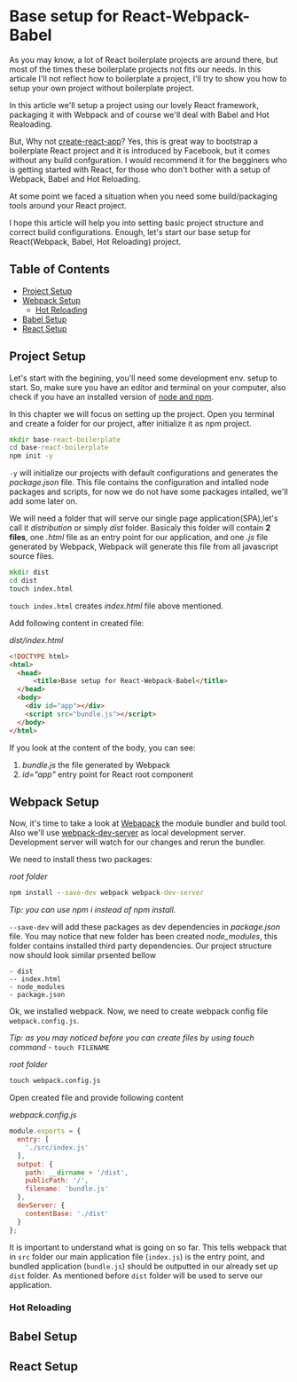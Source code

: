 # Base setup for React-Webpack-Babel

As you may know, a lot of React boilerplate projects are around there, but most of the times these boilerplate projects not fits our needs. In this articale I'll not reflect how to boilerplate a project, I'll try to show you how to setup your own project without boilerplate project.

In this article we'll setup a project using our lovely React framework, packaging it with Webpack and of course we'll deal with Babel and Hot Realoading.

But, Why not [create-react-app](https://github.com/facebookincubator/create-react-app)? 
Yes, this is great way to bootstrap a boilerplate React project and it is introduced by Facebook, but it comes without any build confguration. I would recommend it for the begginers who is getting started with React, for those who don't bother with a setup of Webpack, Babel and Hot Reloading.

At some point we faced a situation when you need some build/packaging tools around your React project. 

I hope this article will help you into setting basic project structure and correct build configurations. Enough, let's start our base setup for React(Webpack, Babel, Hot Reloading) project.

## Table of Contents

- [Project Setup](https://github.com/ioviic/articles_content/blob/base-setup-for-webpack-babel/base_setup_react_webpack_babel.md#project-setup)
- [Webpack Setup](https://github.com/ioviic/articles_content/blob/base-setup-for-webpack-babel/base_setup_react_webpack_babel.md#webpack-setup)
  - [Hot Reloading](https://github.com/ioviic/articles_content/blob/base-setup-for-webpack-babel/base_setup_react_webpack_babel.md#hot-reloading)
- [Babel Setup](https://github.com/ioviic/articles_content/blob/base-setup-for-webpack-babel/base_setup_react_webpack_babel.md#babel-setup)
- [React Setup](https://github.com/ioviic/articles_content/blob/base-setup-for-webpack-babel/base_setup_react_webpack_babel.md#react-setup)

## Project Setup

Let's start with the begining, you'll need some development env. setup to start. So, make sure you have an editor and terminal on your computer, also check if you have an installed version of [node and npm](https://nodejs.org/en/).

In this chapter we will focus on setting up the project. Open you terminal and create a folder for our project, after initialize it as npm project.

```bat
mkdir base-react-boilerplate
cd base-react-boilerplate
npm init -y
```
```-y``` will initialize our projects with default configurations and generates the _package.json_ file. This file contains the configuration and intalled node packages and scripts, for now we do not have some packages intalled, we'll add some later on.

We will need a folder that will serve our single page application(SPA),let's call it _distribution_ or simply _dist_ folder. Basicaly this folder will contain **2 files**, one _.html_ file as an entry point for our application, and one _.js_ file  generated by Webpack, Webpack will generate this file from all javascript source files.

```bat
mkdir dist
cd dist
touch index.html
```

```touch index.html``` creates _index.html_ file above mentioned. 

Add following content in created file:

_dist/index.html_

```html
<!DOCTYPE html>
<html>
  <head>
      <title>Base setup for React-Webpack-Babel</title>
  </head>
  <body>
    <div id="app"></div>
    <script src="bundle.js"></script>
  </body>
</html>
```

If you look at the content of the body, you can see:

1. _bundle.js_ the file generated by Webpack
2. _id="app"_ entry point for React root component

## Webpack Setup

Now, it's time to take a look at [Webapack](https://webpack.js.org/) the module bundler and build tool. Also we'll use [webpack-dev-server](https://github.com/webpack/webpack-dev-server) as local development server. Development server will watch for our changes and rerun the bundler.

We need to install thess two packages:

_root folder_
```bat
npm install --save-dev webpack webpack-dev-server
```
_Tip: you can use npm i instead of npm install._

```--save-dev``` will add these packages as dev dependencies in _package.json_ file. You may notice that new folder has been created _node_modules_, this folder contains installed third party dependencies. Our project structure now should look similar prsented bellow

```
- dist
-- index.html
- node_modules
- package.json
```

Ok, we installed webpack. Now, we need to create webpack config file ```webpack.config.js```.

_Tip: as you may noticed before you can create files by using touch command_ - ```touch FILENAME```

_root folder_

```bat
touch webpack.config.js
```

Open created file and provide following content

_webpack.config.js_
```javascript
module.exports = {
  entry: [
    './src/index.js'
  ],
  output: {
    path: __dirname + '/dist',
    publicPath: '/',
    filename: 'bundle.js'
  },
  devServer: {
    contentBase: './dist'
  }
};
```

It is important to understand what is going on so far. This tells webpack that in ```src``` folder our main application file (```index.js```) is the entry point, and bundled application (```bundle.js```) should be outputted in our already set up ```dist``` folder. As mentioned before ```dist``` folder will be used to serve our application.


### Hot Reloading
## Babel Setup
## React Setup
